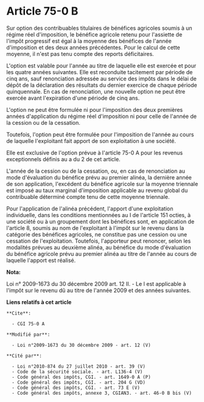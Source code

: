# Article 75-0 B

Sur option des contribuables titulaires de bénéfices agricoles soumis à un régime réel d'imposition, le bénéfice agricole
retenu pour l'assiette de l'impôt progressif est égal à la moyenne des bénéfices de l'année d'imposition et des deux années
précédentes. Pour le calcul de cette moyenne, il n'est pas tenu compte des reports déficitaires.

L'option est valable pour l'année au titre de laquelle elle est exercée et pour les quatre années suivantes. Elle est
reconduite tacitement par période de cinq ans, sauf renonciation adressée au service des impôts dans le délai de dépôt de la
déclaration des résultats du dernier exercice de chaque période quinquennale. En cas de renonciation, une nouvelle option ne
peut être exercée avant l'expiration d'une période de cinq ans.

L'option ne peut être formulée ni pour l'imposition des deux premières années d'application du régime réel d'imposition ni
pour celle de l'année de la cession ou de la cessation.

Toutefois, l'option peut être formulée pour l'imposition de l'année au cours de laquelle l'exploitant fait apport de son
exploitation à une société.

Elle est exclusive de l'option prévue à l'article 75-0 A pour les revenus exceptionnels définis au a du 2 de cet article.

L'année de la cession ou de la cessation, ou, en cas de renonciation au mode d'évaluation du bénéfice prévu au premier
alinéa, la dernière année de son application, l'excédent du bénéfice agricole sur la moyenne triennale est imposé au taux
marginal d'imposition applicable au revenu global du contribuable déterminé compte tenu de cette moyenne triennale.

Pour l'application de l'alinéa précédent, l'apport d'une exploitation individuelle, dans les conditions mentionnées au I de
l'article 151 octies, à une société ou à un groupement dont les bénéfices sont, en application de l'article 8, soumis au nom
de l'exploitant à l'impôt sur le revenu dans la catégorie des bénéfices agricoles, ne constitue pas une cession ou une
cessation de l'exploitation. Toutefois, l'apporteur peut renoncer, selon les modalités prévues au deuxième alinéa, au
bénéfice du mode d'évaluation du bénéfice agricole prévu au premier alinéa au titre de l'année au cours de laquelle l'apport
est réalisé.

**Nota:**

Loi n° 2009-1673 du 30 décembre 2009 art. 12 II. - Le I est applicable à l'impôt sur le revenu dû au titre de l'année 2009 et
des années suivantes.

**Liens relatifs à cet article**

	**Cite**:

	  - CGI 75-0 A

	**Modifié par**:

	  - Loi n°2009-1673 du 30 décembre 2009 - art. 12 (V)

	**Cité par**:

	  - Loi n°2010-874 du 27 juillet 2010 - art. 39 (V)
	  - Code de la sécurité sociale. - art. L136-4 (V)
	  - Code général des impôts, CGI. - art. 1649-0 A (P)
	  - Code général des impôts, CGI. - art. 204 G (VD)
	  - Code général des impôts, CGI. - art. 73 E (V)
	  - Code général des impôts, annexe 3, CGIAN3. - art. 46-0 B bis (V)
